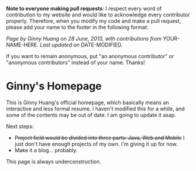 **Note to everyone making pull requests**: I respect every word of contribution to my website and would like to acknowledge every contributor properly. Therefore, when you modify my code and make a pull request, please add your name to the footer in the following format:

<i>Page by Ginny Huang on 28 June, 2013, with contributions from </i>YOUR-NAME-HERE<i>. Last updated on </i>DATE-MODIFIED.

If you want to remain anonymous, put "an anonymous contributor" or "anonymous contributors" instead of your name. Thanks!

Ginny's Homepage
=============
This is Ginny Huang's official homepage, which basically means an interactive and
less formal resume. I haven't modified this for a while, and some of the contents may 
be out of date. I am going to update it asap.

Next steps: 

- ~~Project field would be divided into three parts: Java, Web and Mobile~~ I just don't have enough projects of my own. I'm giving it up for now.
- Make it a blog... probably.

This page is always underconstruction.
